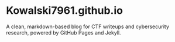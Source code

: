 # Kowalski7961.github.io
A clean, markdown-based blog for CTF writeups and cybersecurity research, powered by GitHub Pages and Jekyll.
